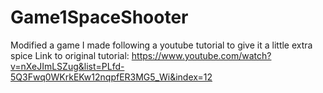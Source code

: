 # Game1SpaceShooter
Modified a game I made following a youtube tutorial to give it a little extra spice
Link to original tutorial: https://www.youtube.com/watch?v=nXeJImLSZug&list=PLfd-5Q3Fwq0WKrkEKw12nqpfER3MG5_Wi&index=12
